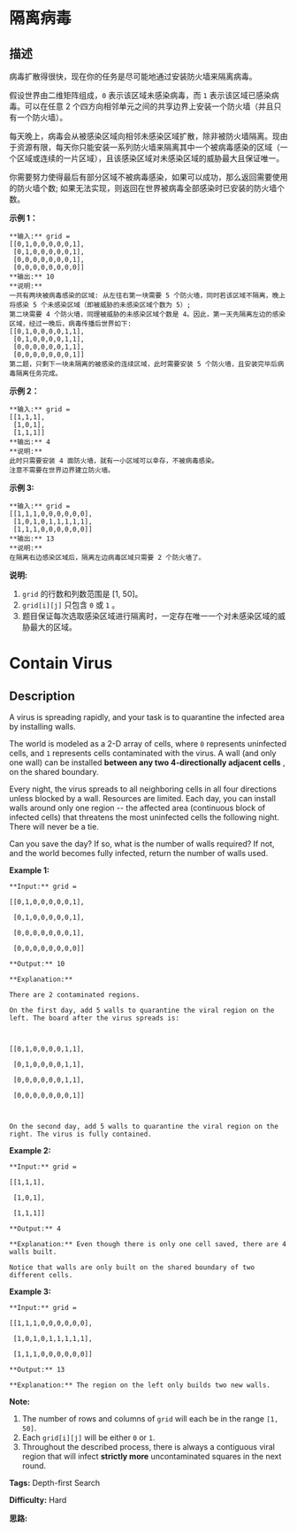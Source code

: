 # 隔离病毒

## 描述

病毒扩散得很快，现在你的任务是尽可能地通过安装防火墙来隔离病毒。

假设世界由二维矩阵组成，`0` 表示该区域未感染病毒，而 `1` 表示该区域已感染病毒。可以在任意 2 个四方向相邻单元之间的共享边界上安装一个防火墙（并且只有一个防火墙）。

每天晚上，病毒会从被感染区域向相邻未感染区域扩散，除非被防火墙隔离。现由于资源有限，每天你只能安装一系列防火墙来隔离其中一个被病毒感染的区域（一个区域或连续的一片区域），且该感染区域对未感染区域的威胁最大且保证唯一。

你需要努力使得最后有部分区域不被病毒感染，如果可以成功，那么返回需要使用的防火墙个数; 如果无法实现，则返回在世界被病毒全部感染时已安装的防火墙个数。



**示例 1：**

    
    
    **输入:** grid = 
    [[0,1,0,0,0,0,0,1],
     [0,1,0,0,0,0,0,1],
     [0,0,0,0,0,0,0,1],
     [0,0,0,0,0,0,0,0]]
    **输出:** 10
    **说明:**
    一共有两块被病毒感染的区域: 从左往右第一块需要 5 个防火墙，同时若该区域不隔离，晚上将感染 5 个未感染区域（即被威胁的未感染区域个数为 5）;
    第二块需要 4 个防火墙，同理被威胁的未感染区域个数是 4。因此，第一天先隔离左边的感染区域，经过一晚后，病毒传播后世界如下:
    [[0,1,0,0,0,0,1,1],
     [0,1,0,0,0,0,1,1],
     [0,0,0,0,0,0,1,1],
     [0,0,0,0,0,0,0,1]]
    第二题，只剩下一块未隔离的被感染的连续区域，此时需要安装 5 个防火墙，且安装完毕后病毒隔离任务完成。
    

**示例 2：**

    
    
    **输入:** grid = 
    [[1,1,1],
     [1,0,1],
     [1,1,1]]
    **输出:** 4
    **说明:** 
    此时只需要安装 4 面防火墙，就有一小区域可以幸存，不被病毒感染。
    注意不需要在世界边界建立防火墙。



**示例  3:**

    
    
    **输入:** grid = 
    [[1,1,1,0,0,0,0,0,0],
     [1,0,1,0,1,1,1,1,1],
     [1,1,1,0,0,0,0,0,0]]
    **输出:** 13
    **说明:** 
    在隔离右边感染区域后，隔离左边病毒区域只需要 2 个防火墙了。
    



**说明:**

  1. `grid` 的行数和列数范围是 [1, 50]。
  2.  `grid[i][j]` 只包含 `0` 或 `1` 。
  3. 题目保证每次选取感染区域进行隔离时，一定存在唯一一个对未感染区域的威胁最大的区域。





# Contain Virus

## Description



A virus is spreading rapidly, and your task is to quarantine the infected area by installing walls.

The world is modeled as a 2-D array of cells, where `0` represents uninfected cells, and `1` represents cells contaminated with the virus. A wall (and only one wall) can be installed **between any two 4-directionally adjacent cells** , on the shared boundary.

Every night, the virus spreads to all neighboring cells in all four directions unless blocked by a wall. Resources are limited. Each day, you can install walls around only one region -- the affected area (continuous block of infected cells) that threatens the most uninfected cells the following night. There will never be a tie.

Can you save the day? If so, what is the number of walls required? If not, and the world becomes fully infected, return the number of walls used.

**Example 1:**  

    
    
    **Input:** grid = 
    [[0,1,0,0,0,0,0,1],
     [0,1,0,0,0,0,0,1],
     [0,0,0,0,0,0,0,1],
     [0,0,0,0,0,0,0,0]]
    **Output:** 10
    **Explanation:**
    There are 2 contaminated regions.
    On the first day, add 5 walls to quarantine the viral region on the left. The board after the virus spreads is:
    
    [[0,1,0,0,0,0,1,1],
     [0,1,0,0,0,0,1,1],
     [0,0,0,0,0,0,1,1],
     [0,0,0,0,0,0,0,1]]
    
    On the second day, add 5 walls to quarantine the viral region on the right. The virus is fully contained.
    

**Example 2:**  

    
    
    **Input:** grid = 
    [[1,1,1],
     [1,0,1],
     [1,1,1]]
    **Output:** 4
    **Explanation:** Even though there is only one cell saved, there are 4 walls built.
    Notice that walls are only built on the shared boundary of two different cells.
    

**Example 3:**  

    
    
    **Input:** grid = 
    [[1,1,1,0,0,0,0,0,0],
     [1,0,1,0,1,1,1,1,1],
     [1,1,1,0,0,0,0,0,0]]
    **Output:** 13
    **Explanation:** The region on the left only builds two new walls.
    

**Note:**  

  1. The number of rows and columns of `grid` will each be in the range `[1, 50]`.
  2. Each `grid[i][j]` will be either `0` or `1`.
  3. Throughout the described process, there is always a contiguous viral region that will infect **strictly more** uncontaminated squares in the next round.


**Tags:** Depth-first Search

**Difficulty:** Hard

**思路:**
